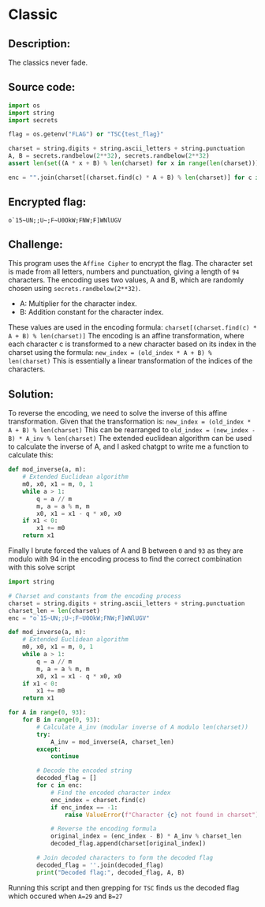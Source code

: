 # Classic
 
## Description:
The classics never fade.

## Source code:
```python
import os
import string
import secrets

flag = os.getenv("FLAG") or "TSC{test_flag}"

charset = string.digits + string.ascii_letters + string.punctuation
A, B = secrets.randbelow(2**32), secrets.randbelow(2**32)
assert len(set((A * x + B) % len(charset) for x in range(len(charset)))) == len(charset)

enc = "".join(charset[(charset.find(c) * A + B) % len(charset)] for c in flag)
```

## Encrypted flag:
``o`15~UN;;U~;F~U0OkW;FNW;F]WNlUGV``

## Challenge:
This program uses the `Affine Cipher` to encrypt the flag.
The character set is made from all letters, numbers and punctuation, giving a length of `94` characters.
The encoding uses two values, A and B, which are randomly chosen using `secrets.randbelow(2**32)`.

- A: Multiplier for the character index.
- B: Addition constant for the character index.

These values are used in the encoding formula:
`charset[(charset.find(c) * A + B) % len(charset)]`
The encoding is an affine transformation, where each character c is transformed to a new character based on its index in the charset using the formula:
`new_index = (old_index * A + B) % len(charset)`
This is essentially a linear transformation of the indices of the characters.

## Solution:

To reverse the encoding, we need to solve the inverse of this affine transformation. Given that the transformation is:
`new_index = (old_index * A + B) % len(charset)`
This can be rearranged to `old_index = (new_index - B) * A_inv % len(charset)`
The extended euclidean algorithm can be used to calculate the inverse of A, and I asked chatgpt to write me a function to calculate this:
```python
def mod_inverse(a, m):
    # Extended Euclidean algorithm
    m0, x0, x1 = m, 0, 1
    while a > 1:
        q = a // m
        m, a = a % m, m
        x0, x1 = x1 - q * x0, x0
    if x1 < 0:
        x1 += m0
    return x1
```
Finally I brute forced the values of A and B between `0` and `93` as they are modulo with 94 in the encoding process to find the correct combination with this solve script
```python
import string

# Charset and constants from the encoding process
charset = string.digits + string.ascii_letters + string.punctuation
charset_len = len(charset)
enc = "o`15~UN;;U~;F~U0OkW;FNW;F]WNlUGV"

def mod_inverse(a, m):
    # Extended Euclidean algorithm
    m0, x0, x1 = m, 0, 1
    while a > 1:
        q = a // m
        m, a = a % m, m
        x0, x1 = x1 - q * x0, x0
    if x1 < 0:
        x1 += m0
    return x1

for A in range(0, 93):
    for B in range(0, 93):
        # Calculate A_inv (modular inverse of A modulo len(charset))
        try:
            A_inv = mod_inverse(A, charset_len)
        except:
            continue

        # Decode the encoded string
        decoded_flag = []
        for c in enc:
            # Find the encoded character index
            enc_index = charset.find(c)
            if enc_index == -1:
                raise ValueError(f"Character {c} not found in charset")

            # Reverse the encoding formula
            original_index = (enc_index - B) * A_inv % charset_len
            decoded_flag.append(charset[original_index])

        # Join decoded characters to form the decoded flag
        decoded_flag = ''.join(decoded_flag)
        print("Decoded flag:", decoded_flag, A, B)
```
Running this script and then grepping for `TSC` finds us the decoded flag which occured when `A=29` and `B=27`
